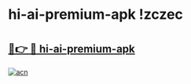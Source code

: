 # hi-ai-premium-apk !zczec

# <h2><a href="https://2bt3ax.esa.edu.pl?title=hi-ai-premium-apk&ref=zczec">🔗👉 🔴 hi-ai-premium-apk</a></h2>

[![acn](https://github.com/user-attachments/assets/0f9c940e-d8b0-45ae-aac7-cd30a18b3e1c)](https://2bt3ax.esa.edu.pl?title=hi-ai-premium-apk&ref=zczec)

